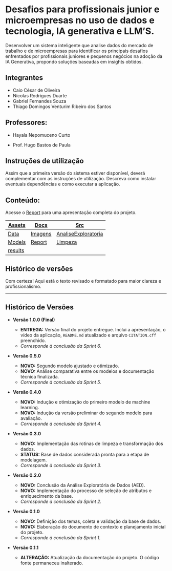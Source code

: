 # Desafios para profissionais junior e microempresas no uso de dados e tecnologia, IA generativa e LLM’S.

Desenvolver um sistema inteligente que analise dados do mercado de trabalho e de microempresas para identificar os principais desafios enfrentados por profissionais juniores e pequenos negócios na adoção da IA ​​Generativa, propondo soluções baseadas em insights obtidos.

## Integrantes
* Caio César de Oliveira
* Nicolas Rodrigues Duarte
* Gabriel Fernandes Souza
* Thiago Domingos Venturim Ribeiro dos Santos

## Professores:

* Hayala Nepomuceno Curto

* Prof. Hugo Bastos de Paula

## Instruções de utilização

Assim que a primeira versão do sistema estiver disponível, deverá complementar com as instruções de utilização. Descreva como instalar eventuais dependências e como executar a aplicação.

## Conteúdo: 

Acesse o [Report](/docs/report.md)  para uma apresentação completa do projeto.

| [Assets](/assets/)                   | [Docs](/docs/)                           | [Src](/src/)                                                 |
|--------------------------------------|------------------------------------------|-------------------------------------------------------------
| [Data](/assets/data)                 | [Imagens](/docs/imagens)                 |  [AnaliseExploratoria](/src/AnaliseExploratoriaDeDadosCodigo)  |  
| [Models](/assets/models)             | [Report](/docs/report.md)                |  [Limpeza](/src/limpeza_e_combinacao.ipynb)            | 
| [results](/assets/results)           |                                          |                       | 



## Histórico de versões
Com certeza! Aqui está o texto revisado e formatado para maior clareza e profissionalismo.

***


## Histórico de Versões

* **Versão 1.0.0 (Final)**
    * **ENTREGA:** Versão final do projeto entregue. Inclui a apresentação, o vídeo da aplicação, `README.md` atualizado e arquivo `CITATION.cff` preenchido.
    * *Corresponde à conclusão da Sprint 6.*

* **Versão 0.5.0**
    * **NOVO:** Segundo modelo ajustado e otimizado.
    * **NOVO:** Análise comparativa entre os modelos e documentação técnica finalizada.
    * *Corresponde à conclusão da Sprint 5.*

* **Versão 0.4.0**
    * **NOVO:** Indução e otimização do primeiro modelo de machine learning.
    * **NOVO:** Indução da versão preliminar do segundo modelo para avaliação.
    * *Corresponde à conclusão da Sprint 4.*

* **Versão 0.3.0**
    * **NOVO:** Implementação das rotinas de limpeza e transformação dos dados.
    * **STATUS:** Base de dados considerada pronta para a etapa de modelagem.
    * *Corresponde à conclusão da Sprint 3.*

* **Versão 0.2.0**
    * **NOVO:** Conclusão da Análise Exploratória de Dados (AED).
    * **NOVO:** Implementação do processo de seleção de atributos e enriquecimento da base.
    * *Corresponde à conclusão da Sprint 2.*

* **Versão 0.1.0**
    * **NOVO:** Definição dos temas, coleta e validação da base de dados.
    * **NOVO:** Elaboração do documento de contexto e planejamento inicial do projeto.
    * *Corresponde à conclusão da Sprint 1.*
 
 * **Versão 0.1.1**
    * **ALTERAÇÃO:** Atualização da documentação do projeto. O código fonte permaneceu inalterado.
